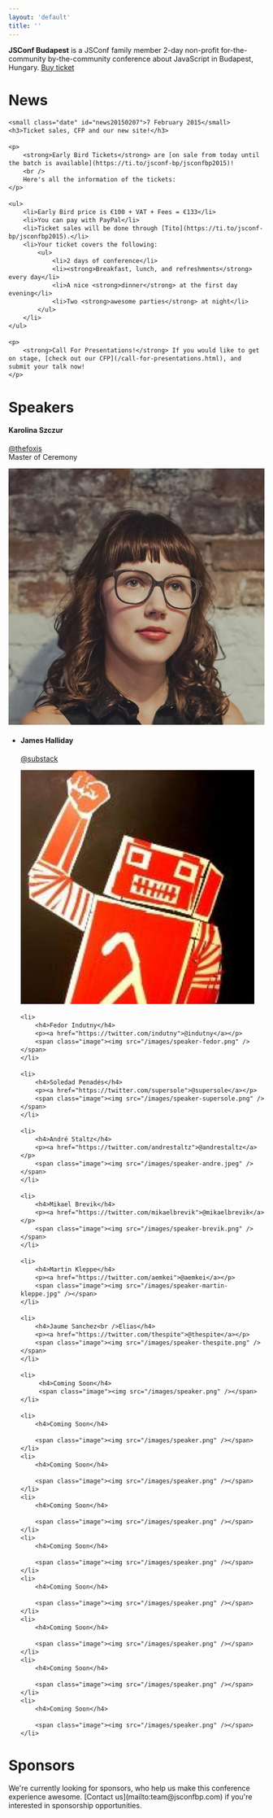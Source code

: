 ```yaml
---
layout: 'default'
title: ''
---
```

<p class="text-center text-big">
	<b>JSConf Budapest</b> is a JSConf family member 2-day non-profit for-the-community by-the-community conference about JavaScript in Budapest, Hungary.
	<a href="https://ti.to/jsconf-bp/jsconfbp2015" id="BuyButton">Buy ticket</a>
</p>

# News

<div class="news-entry">
    
    <small class="date" id="news20150207">7 February 2015</small>
    <h3>Ticket sales, CFP and our new site!</h3>
    
    <p>
        <strong>Early Bird Tickets</strong> are [on sale from today until the batch is available](https://ti.to/jsconf-bp/jsconfbp2015)!
        <br />
        Here's all the information of the tickets:
    </p>

    <ul>
        <li>Early Bird price is €100 + VAT + Fees = €133</li>
        <li>You can pay with PayPal</li>
        <li>Ticket sales will be done through [Tito](https://ti.to/jsconf-bp/jsconfbp2015).</li>
        <li>Your ticket covers the following:
            <ul>
                <li>2 days of conference</li>
                <li><strong>Breakfast, lunch, and refreshments</strong> every day</li>
                <li>A nice <strong>dinner</strong> at the first day evening</li>
                <li>Two <strong>awesome parties</strong> at night</li>
            </ul>
        </li>
    </ul>
    
    <p>
        <strong>Call For Presentations!</strong> If you would like to get on stage, [check out our CFP](/call-for-presentations.html), and submit your talk now!
    </p>

</div>

# Speakers

<div class="speaker master-of-ceremony">
    <div class="item">
        <h4>Karolina Szczur</h4>
        <p>
            <a href="https://twitter.com/thefoxis">@thefoxis</a> <br />
            Master of Ceremony
        </p>
        <span class="image"><img src="/images/speaker-karolina.jpg" /></span>
    </div>
</div>

<ul class="speakers">
    <li>
        <h4>James Halliday</h4>
        <p><a href="https://twitter.com/substack">@substack</a></p>
        <span class="image"><img src="/images/speaker-substack.jpeg" /></span>
    </li>

    <li>
        <h4>Fedor Indutny</h4>
        <p><a href="https://twitter.com/indutny">@indutny</a></p>
        <span class="image"><img src="/images/speaker-fedor.png" /></span>
    </li>

    <li>
        <h4>Soledad Penadés</h4>
        <p><a href="https://twitter.com/supersole">@supersole</a></p>
        <span class="image"><img src="/images/speaker-supersole.png" /></span>
    </li>

    <li>
        <h4>André Staltz</h4>
        <p><a href="https://twitter.com/andrestaltz">@andrestaltz</a></p>
        <span class="image"><img src="/images/speaker-andre.jpeg" /></span>
    </li>

    <li>
        <h4>Mikael Brevik</h4>
        <p><a href="https://twitter.com/mikaelbrevik">@mikaelbrevik</a></p>
        <span class="image"><img src="/images/speaker-brevik.png" /></span>
    </li>

    <li>
        <h4>Martin Kleppe</h4>
        <p><a href="https://twitter.com/aemkei">@aemkei</a></p>
        <span class="image"><img src="/images/speaker-martin-kleppe.jpg" /></span>
    </li>

    <li>
        <h4>Jaume Sanchez<br />Elias</h4>
        <p><a href="https://twitter.com/thespite">@thespite</a></p>
        <span class="image"><img src="/images/speaker-thespite.png" /></span>
    </li>

    <li>
         <h4>Coming Soon</h4>
         <span class="image"><img src="/images/speaker.png" /></span>
    </li>

    <li>
        <h4>Coming Soon</h4>

        <span class="image"><img src="/images/speaker.png" /></span>
    </li>
    <li>
        <h4>Coming Soon</h4>

        <span class="image"><img src="/images/speaker.png" /></span>
    </li>
    <li>
        <h4>Coming Soon</h4>

        <span class="image"><img src="/images/speaker.png" /></span>
    </li>
    <li>
        <h4>Coming Soon</h4>

        <span class="image"><img src="/images/speaker.png" /></span>
    </li>
    <li>
        <h4>Coming Soon</h4>

        <span class="image"><img src="/images/speaker.png" /></span>
    </li>
    <li>
        <h4>Coming Soon</h4>

        <span class="image"><img src="/images/speaker.png" /></span>
    </li>
    <li>
        <h4>Coming Soon</h4>

        <span class="image"><img src="/images/speaker.png" /></span>
    </li>
    <li>
        <h4>Coming Soon</h4>

        <span class="image"><img src="/images/speaker.png" /></span>
    </li>



</ul>

# Sponsors

<p>
    We're currently looking for sponsors, who help us make this conference experience awesome.
    [Contact us](mailto:team@jsconfbp.com) if you're interested in sponsorship opportunities.
</p>